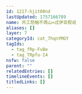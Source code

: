 ```yaml
---
id: 1217-hjit00nd
lastUpdated: 1757166789
name: 共工怒触不周山=忒伊亚假说
aliases: []
layer: 7
categoryId: cat_7hqnYMGY
tagIds:
  - tag_fRp-FvBe
  - tag_TRpfu-I4
nsfw: false
parent: ""
relatedEntries: []
timelineEvents: []
titledLinks: []
---
```


